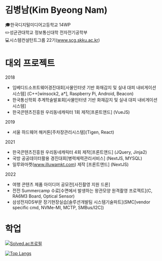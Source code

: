 <!--
**kbn2778/kbn2778** is a ✨ _special_ ✨ repository because its `README.md` (this file) appears on your GitHub profile.

Here are some ideas to get you started:

- 🔭 I’m currently working on ...
- 🌱 I’m currently learning ...
- 👯 I’m looking to collaborate on ...
- 🤔 I’m looking for help with ...
- 💬 Ask me about ...
- 📫 How to reach me: ...
- 😄 Pronouns: ...
- ⚡ Fun fact: ...
-->

<h1>김병남(Kim Byeong Nam)</h1>
  

🎓한국디지털미디어고등학교 14WP<br/>
✏️성균관대학교 정보통신대학 전자전기공학부<br/>
💻시스템컨설턴트그룹 22기(www.scg.skku.ac.kr)

<h1>대외 프로젝트</h1>

2018
 - 임베디드소프트웨어경진대회[사물인터넷 기반 화재감지 및 실내 대피 내비게이션 시스템] (C++[winsock2, a*], Raspberry Pi, Android, Beacon)
 - 한국통신학회 추계학술발표회[사물인터넷 기반 화재감지 및 실내 대피 내비게이션 시스템]
 - 한국콘텐츠진흥원 우리동네캐릭터 1회 제작[프론트앤드] (VueJS)

2019
 - 서울 하드웨어 해커톤[주차장관리시스템](Tigen, React)

2021
 - 한국콘텐츠진흥원 우리동네캐릭터 4회 제작[프론트앤드] (JQuery, Jinja2)
 - 국방 공공데이터활용 경진대회[병력체력관리서비스] (NextJS, MYSQL)
 - 일루와마켓(www.illuwamkt.com) 제작 [프론트앤드] (NextJS)

2022
 - 여행 콘텐츠 제품 아이디어 공모전[사진촬영 지원 드론]
 - 전전 Summercamp 수료[수면에서 발생하는 왕관모양 원격촬영 프로젝트](C, RA6M3 Board, Optical Sensor)
 - 삼성전자DS부문 장기현장실습[솔루션개발팀 시스템기술파트](SMC[vendor specific cmd, NVMe-MI, MCTP, SMBus/I2C])
 
 <h1>학업</h1>
 
[![Solved.ac프로필](http://mazassumnida.wtf/api/v2/generate_badge?boj=kbn2778)](https://solved.ac/kbn2778)<br/>
 

[![Top Langs](https://github-readme-stats.vercel.app/api/top-langs/?username=kbn2778&layout=compact)](https://github.com/kbn2778/github-readme-stats)



